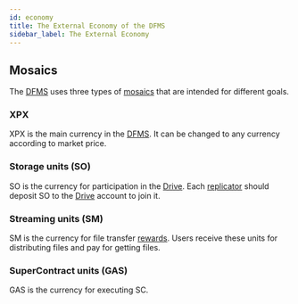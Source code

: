 ```yaml
---
id: economy
title: The External Economy of the DFMS
sidebar_label: The External Economy
---
```


## Mosaics

The [DFMS](what_is.md) uses three types of [mosaics](https://bcdocs.xpxsirius.io/docs/built-in-features/mosaic/) that are intended for different goals.

### XPX

XPX is the main currency in the [DFMS](what_is.md). It can be changed to any currency according to market price.

### Storage units (SO)

SO is the currency for participation in the [Drive](../built_in_features/drive/overview.md). Each [replicator](../roles/replicator.md) should deposit SO to the [Drive](../built_in_features/drive/overview.md) account to join it.

### Streaming units (SM)

SM is the currency for file transfer [rewards](../built_in_features/reward.md). Users receive these units for distributing files and pay for getting files.

### SuperContract units (GAS)

GAS is the currency for executing SC.
